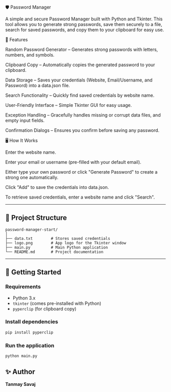 🛡️ Password Manager

A simple and secure Password Manager built with Python and Tkinter.
This tool allows you to generate strong passwords, save them securely to a file, search for saved passwords, and copy them to your clipboard for easy use.

📌 Features

Random Password Generator – Generates strong passwords with letters, numbers, and symbols.

Clipboard Copy – Automatically copies the generated password to your clipboard.

Data Storage – Saves your credentials (Website, Email/Username, and Password) into a data.json file.

Search Functionality – Quickly find saved credentials by website name.

User-Friendly Interface – Simple Tkinter GUI for easy usage.

Exception Handling – Gracefully handles missing or corrupt data files, and empty input fields.

Confirmation Dialogs – Ensures you confirm before saving any password.

🖥️ How It Works

Enter the website name.

Enter your email or username (pre-filled with your default email).

Either type your own password or click "Generate Password" to create a strong one automatically.

Click "Add" to save the credentials into data.json.

To retrieve saved credentials, enter a website name and click "Search".

---

## 📂 Project Structure

```
password-manager-start/
│
├── data.txt        # Stores saved credentials
├── logo.png        # App logo for the Tkinter window
├── main.py         # Main Python application
└── README.md       # Project documentation
```

---

## 🚀 Getting Started

### **Requirements**
- Python 3.x
- `tkinter` (comes pre-installed with Python)
- `pyperclip` (for clipboard copy)

### **Install dependencies**
```bash
pip install pyperclip
```

### **Run the application**
```bash
python main.py
```



## ✨ Author
**Tanmay Savaj**
